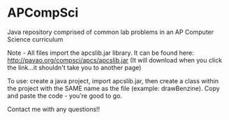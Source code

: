 APCompSci
=========

Java repository comprised of common lab problems in an AP Computer Science curriculum 

Note - All files import the apcslib.jar library. It can be found here: http://pavao.org/compsci/apcs/apcslib.jar (It will download when you click the link...it shouldn't take you to another page)

To use: create a java project, import apcslib.jar, then create a class within the project with the SAME name as the file (example: drawBenzine). Copy and paste the code - you're good to go. 

Contact me with any questions!! 

